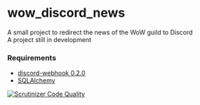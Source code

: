 # wow_discord_news
A small project to redirect the news of the WoW guild to Discord  
A project still in development

### Requirements
* [discord-webhook 0.2.0](https://pypi.org/project/discord-webhook/ )
* [SQLAlchemy](https://www.sqlalchemy.org/)  

[![Scrutinizer Code Quality](https://scrutinizer-ci.com/g/burevol/wow_discord_news/badges/quality-score.png?b=master)](https://scrutinizer-ci.com/g/burevol/wow_discord_news/?branch=master)